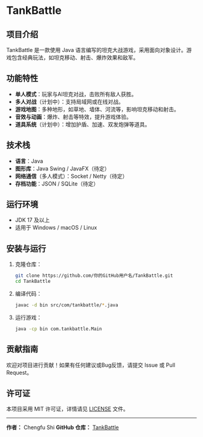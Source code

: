 # TankBattle

## 项目介绍
TankBattle 是一款使用 Java 语言编写的坦克大战游戏，采用面向对象设计。游戏包含经典玩法，如坦克移动、射击、爆炸效果和敌军。

## 功能特性
- **单人模式**：玩家与AI坦克对战，击败所有敌人获胜。
- **多人对战**（计划中）：支持局域网或在线对战。
- **游戏地图**：多种地形，如草地、墙体、河流等，影响坦克移动和射击。
- **音效与动画**：爆炸、射击等特效，提升游戏体验。
- **道具系统**（计划中）：增加护盾、加速、双发炮弹等道具。

## 技术栈
- **语言**：Java
- **图形库**：Java Swing / JavaFX（待定）
- **网络通信**（多人模式）：Socket / Netty（待定）
- **存档功能**：JSON / SQLite（待定）

## 运行环境
- JDK 17 及以上
- 适用于 Windows / macOS / Linux

## 安装与运行
1. 克隆仓库：
   ```sh
   git clone https://github.com/你的GitHub用户名/TankBattle.git
   cd TankBattle
   ```
2. 编译代码：
   ```sh
   javac -d bin src/com/tankbattle/*.java
   ```
3. 运行游戏：
   ```sh
   java -cp bin com.tankbattle.Main
   ```

## 贡献指南
欢迎对项目进行贡献！如果有任何建议或Bug反馈，请提交 Issue 或 Pull Request。

## 许可证
本项目采用 MIT 许可证，详情请见 [LICENSE](LICENSE) 文件。

---

**作者：** Chengfu Shi
**GitHub 仓库：** [TankBattle](https://github.com/chengfushi/TankBattle)

